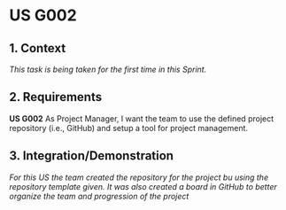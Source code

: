# US G002

## 1. Context

*This task is being taken for the first time in this Sprint.*

## 2. Requirements

**US G002** As Project Manager, I want the team to use the defined project repository (i.e., GitHub) and setup a tool
for project management.

## 3. Integration/Demonstration

*For this US the team created the repository for the project bu using the repository template given. It was also created
a board in GitHub to better organize the team and progression of the project*

